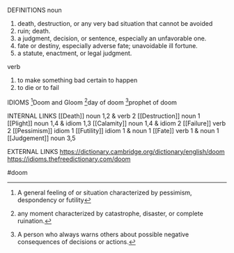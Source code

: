 DEFINITIONS
noun
1. death, destruction, or any very bad situation that cannot be avoided
2. ruin; death.
3. a judgment, decision, or sentence, especially an unfavorable one.
4. fate or destiny, especially adverse fate; unavoidable ill fortune.
5. a statute, enactment, or legal judgment.

verb
1. to make something bad certain to happen
2.  to die or to fail

IDIOMS
[^1]Doom and Gloom
[^2]day of doom
[^3]prophet of doom

INTERNAL LINKS
[[Death]] noun 1,2 & verb 2
[[Destruction]] noun 1
[[Plight]] noun 1,4 & idiom 1,3
[[Calamity]] noun 1,4 & idiom 2
[[Failure]] verb 2
[[Pessimism]] idiom 1
[[Futility]] idiom 1 & noun 1
[[Fate]] verb 1 & noun 1
[[Judgement]] noun 3,5

EXTERNAL LINKS
https://dictionary.cambridge.org/dictionary/english/doom
https://idioms.thefreedictionary.com/doom

#doom

[^1]: A general feeling of or situation characterized by pessimism, despondency or futility

[^2]: any moment characterized by catastrophe, disaster, or complete ruination.

[^3]: A person who always warns others about possible negative consequences of decisions or actions.
